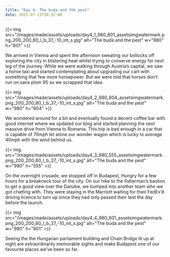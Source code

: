 ```yaml
---
title: "Day 4: The buda and the pest"
date: 2015-07-23T20:52:00
---
```


{{< img src="/images/made/assets/uploads/day4_1_980_601_assetsimgwatermark.png_200_200_80_l_b_37_-10_int_s.jpg" alt="The buda and the pest" w="980" h="601" >}}

We arrived in Vienna and spent the afternoon sweating our bollocks off exploring the city in blistering heat whilst trying to conserve energy for next leg of the journey. While we were walking through Austria’s capital, we saw a horse taxi and started contemplating about upgrading our cart with something that few more horsepower. But we were told that horses don’t run on sans plom 95 so we scrapped that idea.

{{< img src="/images/made/assets/uploads/day4_2_980_604_assetsimgwatermark.png_200_200_80_l_b_37_-10_int_s.jpg" alt="The buda and the pest" w="980" h="604" >}}

We wondered around for a bit and eventually found a decent coffee bar with good internet where we updated our blog and started planning the next massive drive from Vienna to Romania. This trip is bad enough in a car that is capable of 70mph let alone our wonder wagon which is lucky to average 40mph with the wind behind us.

{{< img src="/images/made/assets/uploads/day4_3_980_555_assetsimgwatermark.png_200_200_80_l_b_37_-10_int_s.jpg" alt="The buda and the pest" w="980" h="555" >}}

On the overnight crusade, we stopped off in Budapest, Hungry for a few hours for a breakneck tour of the city. On our hike to the fisherman’s bastion to get a good view over the Danube, we bumped into another team who we got chatting with. They were staying in the Marriott waiting for their FedEx’d driving licence to turn up since they had only passed their test the day before the launch.

{{< img src="/images/made/assets/uploads/day4_4_980_601_assetsimgwatermark.png_200_200_80_l_b_37_-10_int_s.jpg" alt="The buda and the pest" w="980" h="601" >}}

Seeing the the Hungarian parliament building and Chain Bridge lit up at night are extraordinarily memorable sights and make Budapest one of our favourite places we’ve been so far.